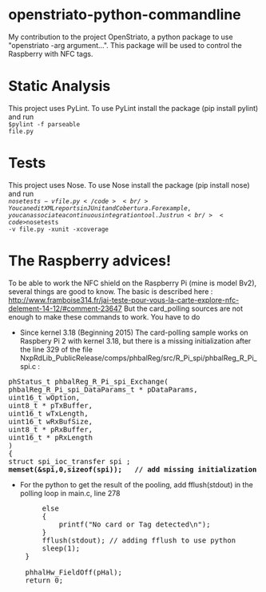 # openstriato-python-commandline
My contribution to the project OpenStriato, a python package to use "openstriato -arg argument...". This package will be used to control the Raspberry with NFC tags.
# Static Analysis
This project uses PyLint. To use PyLint install the package (pip install pylint) and run<br />
<code>$pylint -f parseable file.py</code>
# Tests
This project uses Nose. To use Nose install the package (pip install nose) and run<br />
<code>$nosetests -v file.py</code><br />
You can edit XML reports in JUnit and Cobertura. For example, you can associate a continuous integration tool. Just run<br />
<code>$nosetests -v file.py -xunit -xcoverage</code>
# The Raspberry advices!
To be able to work the NFC shield on the Raspberry Pi (mine is model Bv2), several things are good to know.
The basic is described here : http://www.framboise314.fr/jai-teste-pour-vous-la-carte-explore-nfc-delement-14-12/#comment-23647
But the card_polling sources are not enough to make these commands to work. You have to do
* Since kernel 3.18 (Beginning 2015)
The card-polling sample works on Raspbery Pi 2 with kernel 3.18, but there is a missing initialization after the line 329 of the file NxpRdLib_PublicRelease/comps/phbalReg/src/R_Pi_spi/phbalReg_R_Pi_spi.c :
<pre>
phStatus_t phbalReg_R_Pi_spi_Exchange(
phbalReg_R_Pi_spi_DataParams_t * pDataParams, 
uint16_t wOption, 
uint8_t * pTxBuffer, 
uint16_t wTxLength, 
uint16_t wRxBufSize, 
uint8_t * pRxBuffer, 
uint16_t * pRxLength
)
{
struct spi_ioc_transfer spi ;
<b>memset(&spi,0,sizeof(spi));   // add missing initialization</b>
</pre>
* For the python to get the result of the pooling, add fflush(stdout) in the polling loop in main.c, line 278
<pre>
        else
        {
            printf("No card or Tag detected\n");
        }
		fflush(stdout); // adding fflush to use python
        sleep(1);
    }

    phhalHw_FieldOff(pHal);
    return 0;
</pre>
